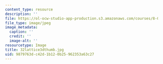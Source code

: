 ```yaml
---
content_type: resource
description: ''
file: https://ol-ocw-studio-app-production.s3.amazonaws.com/courses/8-02-physics-ii-electricity-and-magnetism-spring-2007/9879763dc42d1b120b25962353a63c27_32lattice3dthumb.jpg
file_type: image/jpeg
image_metadata:
  caption: ''
  credit: ''
  image-alt: ''
resourcetype: Image
title: 32lattice3dthumb.jpg
uid: 9879763d-c42d-1b12-0b25-962353a63c27
---
```


